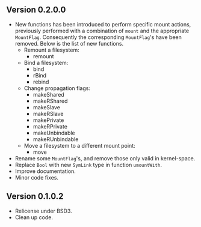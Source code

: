 Version 0.2.0.0
---------------

- New functions has been introduced to perform specific mount actions,
  previously performed with a combination of `mount` and the appropriate
  `MountFlag`. Consequently the corresponding `MountFlag`'s have been
  removed. Below is the list of new functions.
    * Remount a filesystem:
        - remount
    * Bind a filesystem:
        - bind
        - rBind
        - rebind
    * Change propagation flags:
        - makeShared
        - makeRShared
        - makeSlave
        - makeRSlave
        - makePrivate
        - makeRPrivate
        - makeUnbindable
        - makeRUnbindable
    * Move a filesystem to a different mount point:
        - move
- Rename some `MountFlag`'s, and remove those only valid in kernel-space.
- Replace `Bool` with new `SymLink` type in function `umountWith`.
- Improve documentation.
- Minor code fixes.

Version 0.1.0.2
---------------

- Relicense under BSD3.
- Clean up code.
